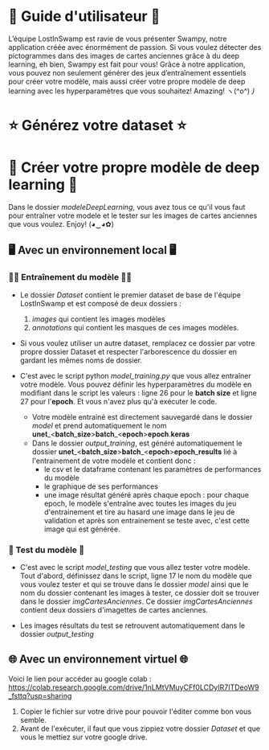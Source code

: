# 🐣 Guide d'utilisateur 🐣 
L’équipe LostInSwamp est ravie de vous présenter Swampy, notre application créée avec énormément de passion.
Si vous voulez détecter des pictogrammes dans des images de cartes anciennes grâce à du deep learning, eh bien, Swampy est fait pour vous! Grâce à notre application, vous pouvez non seulement générer des jeux d’entraînement essentiels pour créer votre modèle, mais aussi créer votre propre modèle de deep learning avec les hyperparamètres que vous souhaitez! Amazing! ヽ(^o^)丿

# ⭐ Générez votre dataset ⭐

# 🌟 Créer votre propre modèle de deep learning 🌟

Dans le dossier *modeleDeepLearning*, vous avez tous ce qu'il vous faut pour entraîner votre modele et le tester sur les images de cartes anciennes que vous voulez. Enjoy! (◕‿◕✿)

## 🖥️ Avec un environnement local 🖥️

###  🏋️‍♂️ Entraînement du modèle 🏋️‍♂️

- Le dossier *Dataset* contient le premier dataset de base de l'équipe LostInSwamp et est composé de deux dossiers :
    1. *images* qui contient les images modèles
    2. *annotations* qui contient les masques de ces images modèles.
- Si vous voulez utiliser un autre dataset, remplacez ce dossier par votre propre dossier Dataset et respecter l'arborescence du dossier en gardant les mêmes noms de dossier.

- C'est avec le script python *model_training.py* que vous allez entraîner votre modèle. Vous pouvez définir les hyperparamètres du modèle en modifiant dans le script les valeurs : ligne 26 pour le **batch size** et ligne 27 pour l'**epoch**. Et vous n'avez plus qu'à exécuter le code.
  - Votre modèle entrainé est directement sauvegardé dans le dossier *model* et prend automatiquement le nom 𝐮𝐧𝐞𝐭_<𝐛𝐚𝐭𝐜𝐡_𝐬𝐢𝐳𝐞>𝐛𝐚𝐭𝐜𝐡_<𝐞𝐩𝐨𝐜𝐡>𝐞𝐩𝐨𝐜𝐡.𝐤𝐞𝐫𝐚𝐬
  - Dans le dossier *output_training*, est généré automatiquement le dossier 𝐮𝐧𝐞𝐭_<𝐛𝐚𝐭𝐜𝐡_𝐬𝐢𝐳𝐞>𝐛𝐚𝐭𝐜𝐡_<𝐞𝐩𝐨𝐜𝐡>𝐞𝐩𝐨𝐜𝐡_𝐫𝐞𝐬𝐮𝐥𝐭𝐬 lié à l'entrainement de votre modèle et contient donc :
      - le csv et le dataframe contenant les paramètres de performances du modèle
      - le graphique de ses performances
      - une image résultat généré après chaque epoch : pour chaque epoch, le modèle s'entraîne avec toutes les images du jeu d'entrainement et tire au hasard une image dans le jeu de validation et après son entrainement se teste avec, c'est cette image qui est générée.

### 💯 Test du modèle 💯

- C'est avec le script *model_testing* que vous allez tester votre modèle. Tout d'abord, définissez dans le script, ligne 17 le nom du modèle que vous voulez tester et qui se trouve dans le dossier *model* ainsi que le nom du dossier contenant les images à tester, ce dossier doit se trouver dans le dossier *imgCartesAnciennes*. Ce dossier *imgCartesAnciennes* contient deux dossiers d'imagettes de cartes anciennes.
  
- Les images résultats du test se retrouvent automatiquement dans le dossier *output_testing*

## 🌐 Avec un environnement virtuel 🌐
Voici le lien pour accéder au google colab : https://colab.research.google.com/drive/1nLMtVMuyCFf0LCDyIR7ITDeoW9_fsttq?usp=sharing

1. Copier le fichier sur votre drive pour pouvoir l'éditer comme bon vous semble.
2. Avant de l'exécuter, il faut que vous zippiez votre dossier *Dataset* et que vous le mettiez sur votre google drive.
